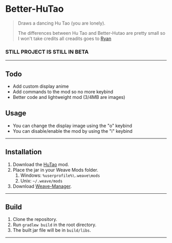 # Better-HuTao
> Draws a dancing Hu Tao (you are lonely).
> 
> The differences between Hu Tao and Better-Hutao are pretty small so I won't take credits all creadits goes to [Ryan](https://github.com/Ultramicroscope/HuTao)
 
### STILL PROJECT IS STILL IN BETA

---
## Todo
- Add custom display anime
- Add commands to the mod so no more keybind
- Better code and lightweight mod (3/4MB are images)


## Usage
- You can change the display image using the "o" keybind
- You can disable/enable the mod by using the "i" keybind

---

## Installation
1. Download the [HuTao](https://github.com/cranci1/Better-HuTao/releases) mod.
2. Place the jar in your Weave Mods folder.
    1. Windows: `%userprofile%\.weave\mods`
    2. Unix: `~/.weave/mods`
3. Download [Weave-Manager](https://github.com/exejar/Weave-Manager/releases).

---

## Build
1. Clone the repository.
2. Run `gradlew build` in the root directory.
3. The built jar file will be in `build/libs`.

---

